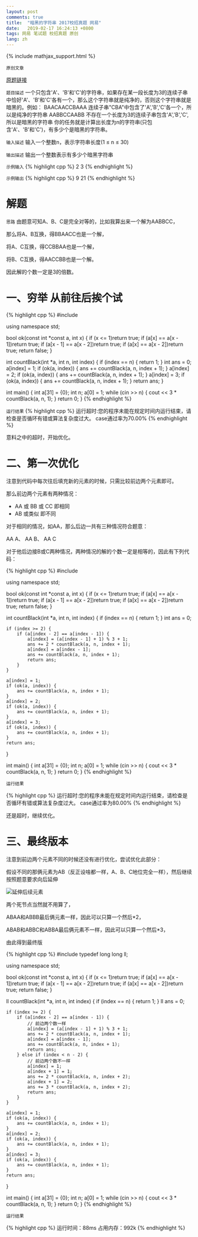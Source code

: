 ```yaml
---
layout: post
comments: true
title:  "暗黑的字符串 2017校招真题 网易"
date:   2019-02-17 16:24:13 +0800
tags: 网易 笔试题 校招真题 原创
lang: zh
---
```


<!--引用数学表达式js脚本-->
{% include mathjax_support.html %}

`原创文章`

[原题链接](https://www.nowcoder.com/practice/7e7ccd30004347e89490fefeb2190ad2)

`题目描述`
一个只包含'A'、'B'和'C'的字符串，如果存在某一段长度为3的连续子串中恰好'A'、'B'和'C'各有一个，那么这个字符串就是纯净的，否则这个字符串就是暗黑的。例如：
BAACAACCBAAA 连续子串"CBA"中包含了'A','B','C'各一个，所以是纯净的字符串
AABBCCAABB 不存在一个长度为3的连续子串包含'A','B','C',所以是暗黑的字符串
你的任务就是计算出长度为n的字符串(只包含'A'、'B'和'C')，有多少个是暗黑的字符串。

`输入描述`
输入一个整数n，表示字符串长度(1 ≤ n ≤ 30)

`输出描述`
输出一个整数表示有多少个暗黑字符串

`示例输入`
{% highlight cpp %}
2 3
{% endhighlight %}

`示例输出`
{% highlight cpp %}
9 21
{% endhighlight %}

解题
=

`思路`
由题意可知A、B、C是完全对等的，比如我算出来一个解为AABBCC，

那么将A、B互换，得BBAACC也是一个解，

将A、C互换，得CCBBAA也是一个解，

将B、C互换，得AACCBB也是一个解。

因此解的个数一定是3的倍数。

一、穷举 从前往后挨个试
====

{% highlight cpp %}
#include <iostream>

using namespace std;

bool ok(const int *const a, int x) {
    if (x <= 1)return true;
    if (a[x] == a[x - 1])return true;
    if (a[x - 1] == a[x - 2])return true;
    if (a[x] == a[x - 2])return true;
    return false;
}

int countBlack(int *a, int n, int index) {
    if (index == n) {
        return 1;
    }
    int ans = 0;
    a[index] = 1;
    if (ok(a, index)) {
        ans += countBlack(a, n, index + 1);
    }
    a[index] = 2;
    if (ok(a, index)) {
        ans += countBlack(a, n, index + 1);
    }
    a[index] = 3;
    if (ok(a, index)) {
        ans += countBlack(a, n, index + 1);
    }
    return ans;
}

int main() {
    int a[31] = {0};
    int n;
    a[0] = 1;
    while (cin >> n) {
        cout << 3 * countBlack(a, n, 1);
    }
    return 0;
}
{% endhighlight %}

`运行结果`
{% highlight cpp %}
运行超时:您的程序未能在规定时间内运行结束，请检查是否循环有错或算法复杂度过大。
case通过率为70.00%
{% endhighlight %}

意料之中的超时，开始优化。

二、第一次优化
====

注意到代码中每次往后填充新的元素的时候，只需比较前边两个元素即可。

那么前边两个元素有两种情况：

+ AA 或 BB 或 CC 即相同
+ AB 或类似 即不同

对于相同的情况，如AA，那么后边一共有三种情况符合题意：

AA A、 AA B、 AA C

对于他后边接B或C两种情况，两种情况的解的个数一定是相等的，因此有下列代码：

{% highlight cpp %}
#include <iostream>

using namespace std;

bool ok(const int *const a, int x) {
    if (x <= 1)return true;
    if (a[x] == a[x - 1])return true;
    if (a[x - 1] == a[x - 2])return true;
    if (a[x] == a[x - 2])return true;
    return false;
}

int countBlack(int *a, int n, int index) {
    if (index == n) {
        return 1;
    }
    int ans = 0;

    if (index >= 2) {
        if (a[index - 2] == a[index - 1]) {
            a[index] = (a[index - 1] + 1) % 3 + 1;
            ans += 2 * countBlack(a, n, index + 1);
            a[index] = a[index - 1];
            ans += countBlack(a, n, index + 1);
            return ans;
        }
    }

    a[index] = 1;
    if (ok(a, index)) {
        ans += countBlack(a, n, index + 1);
    }
    a[index] = 2;
    if (ok(a, index)) {
        ans += countBlack(a, n, index + 1);
    }
    a[index] = 3;
    if (ok(a, index)) {
        ans += countBlack(a, n, index + 1);
    }
    return ans;
}

int main() {
    int a[31] = {0};
    int n;
    a[0] = 1;
    while (cin >> n) {
        cout << 3 * countBlack(a, n, 1);
    }
    return 0;
}
{% endhighlight %}

`运行结果`

{% highlight cpp %}
运行超时:您的程序未能在规定时间内运行结束，请检查是否循环有错或算法复杂度过大。
case通过率为80.00%
{% endhighlight %}

还是超时，继续优化。

三、最终版本
====

注意到前边两个元素不同的时候还没有进行优化，尝试优化此部分：

假设不同的那俩元素为AB（反正设啥都一样，A、B、C地位完全一样），然后继续按照题意要求向后延伸

![延伸后续元素](https://s2.ax1x.com/2019/02/17/kyKyP1.md.png)

两个死节点当然就不用算了，

ABAA和ABBB最后俩元素一样，因此可以只算一个然后*2，

ABAB和ABBC和ABBA最后俩元素不一样，因此可以只算一个然后*3，

由此得到最终版

{% highlight cpp %}
#include <iostream>
typedef long long ll;

using namespace std;

bool ok(const int *const a, int x) {
    if (x <= 1)return true;
    if (a[x] == a[x - 1])return true;
    if (a[x - 1] == a[x - 2])return true;
    if (a[x] == a[x - 2])return true;
    return false;
}

ll countBlack(int *a, int n, int index) {
    if (index == n) {
        return 1;
    }
    ll ans = 0;

    if (index >= 2) {
        if (a[index - 2] == a[index - 1]) {
            // 前边两个数一样
            a[index] = (a[index - 1] + 1) % 3 + 1;
            ans += 2 * countBlack(a, n, index + 1);
            a[index] = a[index - 1];
            ans += countBlack(a, n, index + 1);
            return ans;
        } else if (index < n - 2) {
            // 前边两个数不一样
            a[index] = 1;
            a[index + 1] = 1;
            ans += 2 * countBlack(a, n, index + 2);
            a[index + 1] = 2;
            ans += 3 * countBlack(a, n, index + 2);
            return ans;
        }
    }

    a[index] = 1;
    if (ok(a, index)) {
        ans += countBlack(a, n, index + 1);
    }
    a[index] = 2;
    if (ok(a, index)) {
        ans += countBlack(a, n, index + 1);
    }
    a[index] = 3;
    if (ok(a, index)) {
        ans += countBlack(a, n, index + 1);
    }
    return ans;
}

int main() {
    int a[31] = {0};
    int n;
    a[0] = 1;
    while (cin >> n) {
        cout << 3 * countBlack(a, n, 1);
    }
    return 0;
}
{% endhighlight %}

`运行结果`

{% highlight cpp %}
运行时间：88ms
占用内存：992k
{% endhighlight %}

